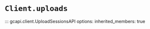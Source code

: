 # `Client.uploads`

::: gcapi.client.UploadSessionsAPI
    options:
        inherited_members: true
